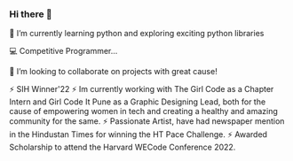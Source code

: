 ### Hi there 👋

🌱 I’m currently learning python and exploring exciting python libraries

💻 Competitive Programmer...

👯 I’m looking to collaborate on projects with great cause!

⚡ SIH Winner'22
⚡ Im currently working with The Girl Code as a Chapter Intern and Girl Code It Pune as a Graphic Designing Lead, both for the cause of empowering women in tech and creating a healthy and amazing community for the same.
⚡ Passionate Artist, have had newspaper mention in the Hindustan Times for winning the HT Pace Challenge.
⚡ Awarded Scholarship to attend the Harvard WECode Conference 2022.

<!--
**AaliyahBeg/AaliyahBeg** is a ✨ _special_ ✨ repository because its `README.md` (this file) appears on your GitHub profile.

Here are some ideas to get you started:

- 🔭 I’m currently working on ...
- 🌱 I’m currently learning ...
- 👯 I’m looking to collaborate on ...
- 🤔 I’m looking for help with ...
- 💬 Ask me about ...
- 📫 How to reach me: ...
- 😄 Pronouns: ...
- ⚡ Fun fact: ...
-->
